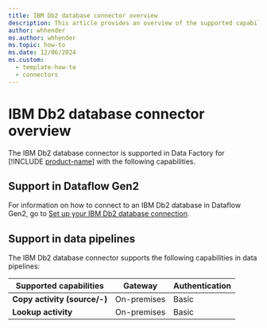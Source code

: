 ```yaml
---
title: IBM Db2 database connector overview
description: This article provides an overview of the supported capabilities of the IBM Db2 database connector.
author: whhender
ms.author: whhender
ms.topic: how-to
ms.date: 12/06/2024
ms.custom:
  - template-how-to
  - connectors
---
```


# IBM Db2 database connector overview

The IBM Db2 database connector is supported in Data Factory for [!INCLUDE [product-name](../includes/product-name.md)] with the following capabilities.


## Support in Dataflow Gen2

For information on how to connect to an IBM Db2 database in Dataflow Gen2, go to [Set up your IBM Db2 database connection](connector-ibm-db2-database.md).


## Support in data pipelines

The IBM Db2 database connector supports the following capabilities in data pipelines:

| Supported capabilities | Gateway | Authentication |
| --- | --- | ---|
| **Copy activity (source/-)** | On-premises | Basic |
| **Lookup activity** | On-premises | Basic |
